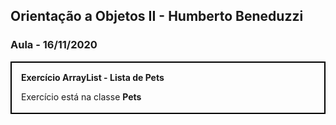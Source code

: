 ## Orientação a Objetos II - Humberto Beneduzzi

### Aula - 16/11/2020

<div style="border: 2px solid black; height: 50px; padding: 15px">
  <b>Exercício ArrayList - Lista de Pets</b>
  <p>Exercício está na classe <b>Pets</b></p>
</div>